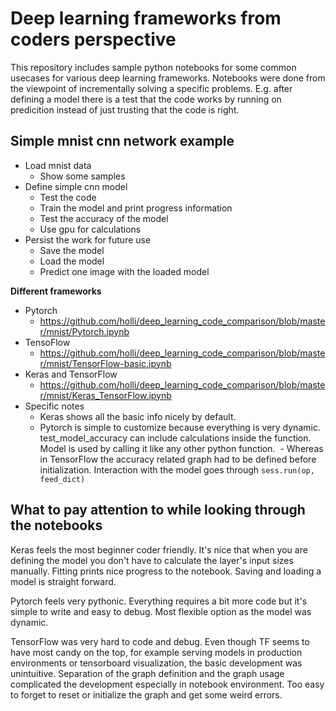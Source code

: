 # Deep learning frameworks from coders perspective

This repository includes sample python notebooks for some common usecases for various deep learning frameworks. Notebooks were done from the viewpoint of incrementally solving a specific problems. E.g. after defining a model there is a test that the code works by running on predicition instead of just trusting that the code is right.

## Simple mnist cnn network example

- Load mnist data
  - Show some samples
- Define simple cnn model
  - Test the code
  - Train the model and print progress information
  - Test the accuracy of the model
  - Use gpu for calculations
- Persist the work for future use
  - Save the model
  - Load the model
  - Predict one image with the loaded model

**Different frameworks**

- Pytorch
  - https://github.com/holli/deep_learning_code_comparison/blob/master/mnist/Pytorch.ipynb
- TensoFlow
  - https://github.com/holli/deep_learning_code_comparison/blob/master/mnist/TensorFlow-basic.ipynb
- Keras and TensorFlow
  - https://github.com/holli/deep_learning_code_comparison/blob/master/mnist/Keras_TensorFlow.ipynb
- Specific notes
  - Keras shows all the basic info nicely by default.
  - Pytorch is simple to customize because everything is very dynamic. test_model_accuracy can include calculations inside the function. Model is used by calling it like any other python function.
  - Whereas in TensorFlow the accuracy related graph had to be defined before initialization. Interaction with the model goes through `sess.run(op, feed_dict)`

## What to pay attention to while looking through the notebooks

Keras feels the most beginner coder friendly. It's nice that when you are defining the model you don't have to calculate the layer's input sizes manually. Fitting prints nice progress to the notebook. Saving and loading a model is straight forward.

Pytorch feels very pythonic. Everything requires a bit more code but it's simple to write and easy to debug. Most flexible option as the model was dynamic.

TensorFlow was very hard to code and debug. Even though TF seems to have most candy on the top, for example serving models in production environments or tensorboard visualization, the basic development was unintuitive. Separation of the graph definition and the graph usage complicated the development especially in notebook environment. Too easy to forget to reset or initialize the graph and get some weird errors. 



